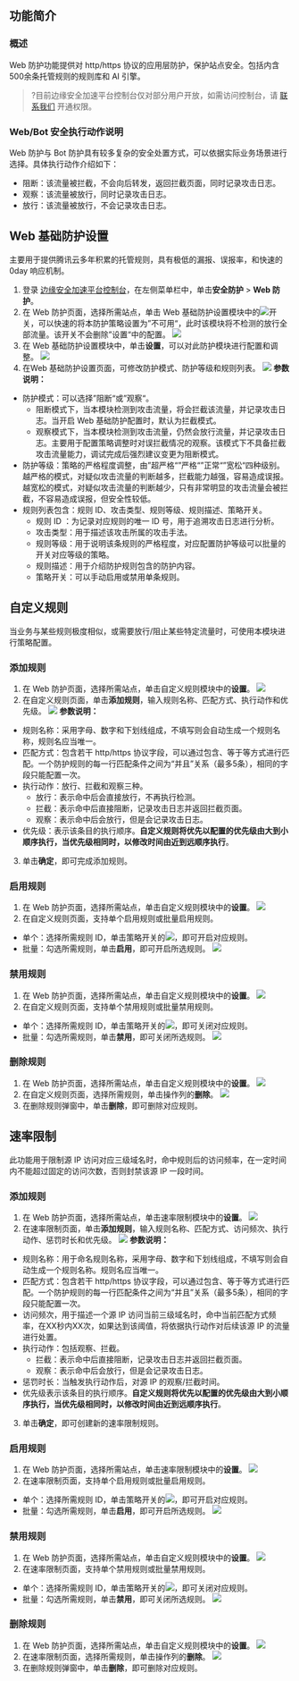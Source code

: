 ## 功能简介
### 概述
Web 防护功能提供对 http/https 协议的应用层防护，保护站点安全。包括内含500余条托管规则的规则库和 AI 引擎。
>?目前边缘安全加速平台控制台仅对部分用户开放，如需访问控制台，请 [联系我们](https://cloud.tencent.com/online-service) 开通权限。

### Web/Bot 安全执行动作说明[](id:explain)
Web 防护与 Bot 防护具有较多复杂的安全处置方式，可以依据实际业务场景进行选择。具体执行动作介绍如下：
- 阻断：该流量被拦截，不会向后转发，返回拦截页面，同时记录攻击日志。
- 观察：该流量被放行，同时记录攻击日志。
- 放行：该流量被放行，不会记录攻击日志。

## Web 基础防护设置
主要用于提供腾讯云多年积累的托管规则，具有极低的漏报、误报率，和快速的0day 响应机制。
1. 登录 [边缘安全加速平台控制台](https://console.cloud.tencent.com/edgeone)，在左侧菜单栏中，单击**安全防护** > **Web 防护**。
2. 在 Web 防护页面，选择所需站点，单击 Web 基础防护设置模块中的![](https://qcloudimg.tencent-cloud.cn/raw/7d363152eb0ea6c823ae278c4d118dc6.png)开关，可以快速的将本防护策略设置为”不可用“，此时该模块将不检测的放行全部流量。该开关不会删除”设置“中的配置。
![](https://qcloudimg.tencent-cloud.cn/raw/35ef7db5bc89d4f3dd99b2b148cd3401.png)
2. 在 Web 基础防护设置模块中，单击**设置**，可以对此防护模块进行配置和调整。
![](https://qcloudimg.tencent-cloud.cn/raw/6e7be0a03e71bb672c3dbb4da6ab3ab7.png)
3. 在Web 基础防护设置页面，可修改防护模式、防护等级和规则列表。
![](https://qcloudimg.tencent-cloud.cn/raw/0f0d15340df33c34809ea97753bc4940.png)
**参数说明：**
 - 防护模式：可以选择”阻断“或”观察“。
   - 阻断模式下，当本模块检测到攻击流量，将会拦截该流量，并记录攻击日志。当开启 Web 基础防护配置时，默认为拦截模式。
   - 观察模式下，当本模块检测到攻击流量，仍然会放行流量，并记录攻击日志。主要用于配置策略调整时对误拦截情况的观察。该模式下不具备拦截攻击流量能力，调试完成后强烈建议变更为阻断模式。
 - 防护等级：策略的严格程度调整，由”超严格“”严格“”正常“”宽松“四种级别。越严格的模式，对疑似攻击流量的判断越多，拦截能力越强，容易造成误报。越宽松的模式，对疑似攻击流量的判断越少，只有非常明显的攻击流量会被拦截，不容易造成误报，但安全性较低。
 - 规则列表包含：规则 ID、攻击类型、规则等级、规则描述、策略开关。
    - 规则 ID ：为记录对应规则的唯一 ID 号，用于追溯攻击日志进行分析。
    - 攻击类型：用于描述该攻击所属的攻击手法。
    - 规则等级：用于说明该条规则的严格程度，对应配置防护等级可以批量的开关对应等级的策略。
    - 规则描述：用于介绍防护规则包含的防护内容。
    - 策略开关：可以手动启用或禁用单条规则。
  
## 自定义规则
当业务与某些规则极度相似，或需要放行/阻止某些特定流量时，可使用本模块进行策略配置。

### 添加规则
1. 在 Web 防护页面，选择所需站点，单击自定义规则模块中的**设置**。
![](https://qcloudimg.tencent-cloud.cn/raw/7e3728041ccc8a64a39d46433b0a49ee.png)
2. 在自定义规则页面，单击**添加规则**，输入规则名称、匹配方式、执行动作和优先级。
![](https://qcloudimg.tencent-cloud.cn/raw/be18d003ed7fab9a30c07ec098a644eb.png)
**参数说明：**
 - 规则名称：采用字母、数字和下划线组成，不填写则会自动生成一个规则名称，规则名应当唯一。
 - 匹配方式：包含若干 http/https 协议字段，可以通过包含、等于等方式进行匹配。一个防护规则的每一行匹配条件之间为“并且”关系（最多5条），相同的字段只能配置一次。
 - 执行动作：放行、拦截和观察三种。
    - 放行：表示命中后会直接放行，不再执行检测。
    - 拦截：表示命中后直接阻断，记录攻击日志并返回拦截页面。
    - 观察：表示命中后会放行，但是会记录攻击日志。
 - 优先级：表示该条目的执行顺序。**自定义规则将优先以配置的优先级由大到小顺序执行，当优先级相同时，以修改时间由近到远顺序执行**。
3. 单击**确定**，即可完成添加规则。

### 启用规则
1. 在 Web 防护页面，选择所需站点，单击自定义规则模块中的**设置**。
![](https://qcloudimg.tencent-cloud.cn/raw/7e3728041ccc8a64a39d46433b0a49ee.png)
2. 在自定义规则页面，支持单个启用规则或批量启用规则。
  - 单个：选择所需规则 ID，单击策略开关的![](https://qcloudimg.tencent-cloud.cn/raw/171fbbf6fe32c80aba5be84541814e23.png)，即可开启对应规则。
  - 批量：勾选所需规则，单击**启用**，即可开启所选规则。
![](https://qcloudimg.tencent-cloud.cn/raw/0a9b88c78789eb0980633b9417453c84.png)

### 禁用规则
1. 在 Web 防护页面，选择所需站点，单击自定义规则模块中的**设置**。
![](https://qcloudimg.tencent-cloud.cn/raw/7e3728041ccc8a64a39d46433b0a49ee.png)
2. 在自定义规则页面，支持单个禁用规则或批量禁用规则。
  - 单个：选择所需规则 ID，单击策略开关的![](https://qcloudimg.tencent-cloud.cn/raw/057134e300a8daaed49b0d60348921e3.png)，即可关闭对应规则。
  - 批量：勾选所需规则，单击**禁用**，即可关闭所选规则。
![](https://qcloudimg.tencent-cloud.cn/raw/0b33ce885bedcd99eb63df66fdaacf3f.png)

### 删除规则
1. 在 Web 防护页面，选择所需站点，单击自定义规则模块中的**设置**。
![](https://qcloudimg.tencent-cloud.cn/raw/7e3728041ccc8a64a39d46433b0a49ee.png)
2. 在自定义规则页面，选择所需规则，单击操作列的**删除**。
![](https://qcloudimg.tencent-cloud.cn/raw/1fbda2358347710e25893a69d6329d91.png)
3. 在删除规则弹窗中，单击**删除**，即可删除对应规则。


## 速率限制
此功能用于限制源 IP 访问对应三级域名时，命中规则后的访问频率，在一定时间内不能超过固定的访问次数，否则封禁该源 IP 一段时间。

### 添加规则
1. 在 Web 防护页面，选择所需站点，单击速率限制模块中的**设置**。
![](https://qcloudimg.tencent-cloud.cn/raw/95e5ad3ef155b595433c83b78c1c025d.png)
2. 在速率限制页面，单击**添加规则**，输入规则名称、匹配方式、访问频次、执行动作、惩罚时长和优先级。
![](https://qcloudimg.tencent-cloud.cn/raw/5302c7330657e3770a1a6af50a1a2f9f.png)
**参数说明：**
 - 规则名称：用于命名规则名称，采用字母、数字和下划线组成，不填写则会自动生成一个规则名称。规则名应当唯一。
 - 匹配方式：包含若干 http/https 协议字段，可以通过包含、等于等方式进行匹配。一个防护规则的每一行匹配条件之间为“并且”关系（最多5条），相同的字段只能配置一次。
 - 访问频次，用于描述一个源 IP 访问当前三级域名时，命中当前匹配方式频率，在XX秒内XX次，如果达到该阈值，将依据执行动作对后续该源 IP 的流量进行处置。
 - 执行动作：包括观察、拦截。
    - 拦截：表示命中后直接阻断，记录攻击日志并返回拦截页面。
    - 观察：表示命中后会放行，但是会记录攻击日志。
 - 惩罚时长：当触发执行动作后，对源 IP 的观察/拦截时间。
 - 优先级表示该条目的执行顺序。**自定义规则将优先以配置的优先级由大到小顺序执行，当优先级相同时，以修改时间由近到远顺序执行**。
3. 单击**确定**，即可创建新的速率限制规则。

### 启用规则
1. 在 Web 防护页面，选择所需站点，单击速率限制模块中的**设置**。
![](https://qcloudimg.tencent-cloud.cn/raw/95e5ad3ef155b595433c83b78c1c025d.png)
2. 在速率限制页面，支持单个启用规则或批量启用规则。
  - 单个：选择所需规则 ID，单击策略开关的![](https://qcloudimg.tencent-cloud.cn/raw/171fbbf6fe32c80aba5be84541814e23.png)，即可开启对应规则。
  - 批量：勾选所需规则，单击**启用**，即可开启所选规则。
![](https://qcloudimg.tencent-cloud.cn/raw/6149377aebceb3ea139ee24f01ff7d7d.png)



### 禁用规则
1. 在 Web 防护页面，选择所需站点，单击自定义规则模块中的**设置**。
![](https://qcloudimg.tencent-cloud.cn/raw/7e3728041ccc8a64a39d46433b0a49ee.png)
2. 在速率限制页面，支持单个禁用规则或批量禁用规则。
  - 单个：选择所需规则 ID，单击策略开关的![](https://qcloudimg.tencent-cloud.cn/raw/eff5ccb39d4480475860ffb0b1ab0267.png)，即可关闭对应规则。
  - 批量：勾选所需规则，单击**禁用**，即可关闭所选规则。
![](https://qcloudimg.tencent-cloud.cn/raw/aac6066235239dcbd412a5696605468d.png)


### 删除规则
1. 在 Web 防护页面，选择所需站点，单击自定义规则模块中的**设置**。
![](https://qcloudimg.tencent-cloud.cn/raw/7e3728041ccc8a64a39d46433b0a49ee.png)
2. 在速率限制页面，选择所需规则，单击操作列的**删除**。
![](https://qcloudimg.tencent-cloud.cn/raw/e44c4ceda4d87d760cef3e8204150d98.png)
3. 在删除规则弹窗中，单击**删除**，即可删除对应规则。
